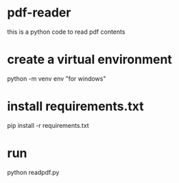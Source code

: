 # pdf-reader
this is a python code to read pdf contents

# create a virtual environment
python -m venv env "for windows"

# install requirements.txt

pip install -r requirements.txt

# run

python readpdf.py


